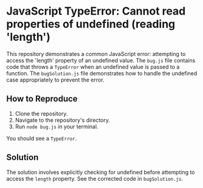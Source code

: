 # JavaScript TypeError: Cannot read properties of undefined (reading 'length')

This repository demonstrates a common JavaScript error: attempting to access the 'length' property of an undefined value.  The `bug.js` file contains code that throws a `TypeError` when an undefined value is passed to a function. The `bugSolution.js` file demonstrates how to handle the undefined case appropriately to prevent the error.

## How to Reproduce

1. Clone the repository.
2. Navigate to the repository's directory.
3. Run `node bug.js` in your terminal.

You should see a `TypeError`. 

## Solution

The solution involves explicitly checking for undefined before attempting to access the `length` property.  See the corrected code in `bugSolution.js`.